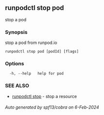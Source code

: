 ## runpodctl stop pod

stop a pod

### Synopsis

stop a pod from runpod.io

```
runpodctl stop pod [podId] [flags]
```

### Options

```
  -h, --help   help for pod
```

### SEE ALSO

* [runpodctl stop](runpodctl_stop.md)	 - stop a resource

###### Auto generated by spf13/cobra on 6-Feb-2024
